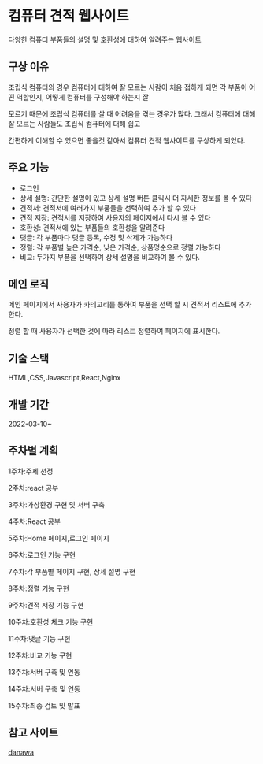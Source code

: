 # 컴퓨터 견적 웹사이트
다양한 컴퓨터 부품들의 설명 및 호환성에 대하여 알려주는 웹사이트


## 구상 이유
조립식 컴퓨터의 경우 컴퓨터에 대하여 잘 모르는 사람이 처음 접하게 되면 각 부품이 어떤 역할인지, 어떻게 컴퓨터를 구성해야 하는지 잘 

모르기 때문에 조립식 컴퓨터를 살 때 어려움을 겪는 경우가 많다. 그래서 컴퓨터에 대해 잘 모르는 사람들도 조립식 컴퓨터에 대해 쉽고

간편하게 이해할 수 있으면 좋을것 같아서 컴퓨터 견적 웹사이트를 구상하게 되었다.


## 주요 기능
- 로그인
- 상세 설명: 간단한 설명이 있고 상세 설명 버튼 클릭시 더 자세한 정보를 볼 수 있다
- 견적서: 견적서에 여러가지 부품들을 선택하여 추가 할 수 있다
- 견적 저장: 견적서를 저장하여 사용자의 페이지에서 다시 볼 수 있다
- 호환성: 견적서에 있는 부품들의 호환성을 알려준다
- 댓글: 각 부품마다 댓글 등록, 수정 및 삭제가 가능하다
- 정렬: 각 부품별 높은 가격순, 낮은 가격순, 상품명순으로 정렬 가능하다
- 비교: 두가지 부품을 선택하여 상세 설명을 비교하여 볼 수 있다.


## 메인 로직
메인 페이지에서 사용자가 카테고리를 통하여 부품을 선택 할 시 견적서 리스트에 추가한다.

정렬 할 때 사용자가 선택한 것에 따라 리스트 정렬하여 페이지에 표시한다.


## 기술 스택
HTML,CSS,Javascript,React,Nginx

## 개발 기간
2022-03-10~

## 주차별 계획
1주차:주제 선정

2주차:react 공부

3주차:가상환경 구현 및 서버 구축

4주차:React 공부

5주차:Home 페이지,로그인 페이지

6주차:로그인 기능 구현

7주차:각 부품별 페이지 구현, 상세 설명 구현

8주차:정렬 기능 구현

9주차:견적 저장 기능 구현

10주차:호환성 체크 기능 구현

11주차:댓글 기능 구현

12주차:비교 기능 구현

13주차:서버 구축 및 연동

14주차:서버 구축 및 연동

15주차:최종 검토 및 발표


## 참고 사이트
[danawa](https://shop.danawa.com/virtualestimate/?controller=estimateMain&methods=index&marketPlaceSeq=16&logger_kw=dnw_gnb_esti)
